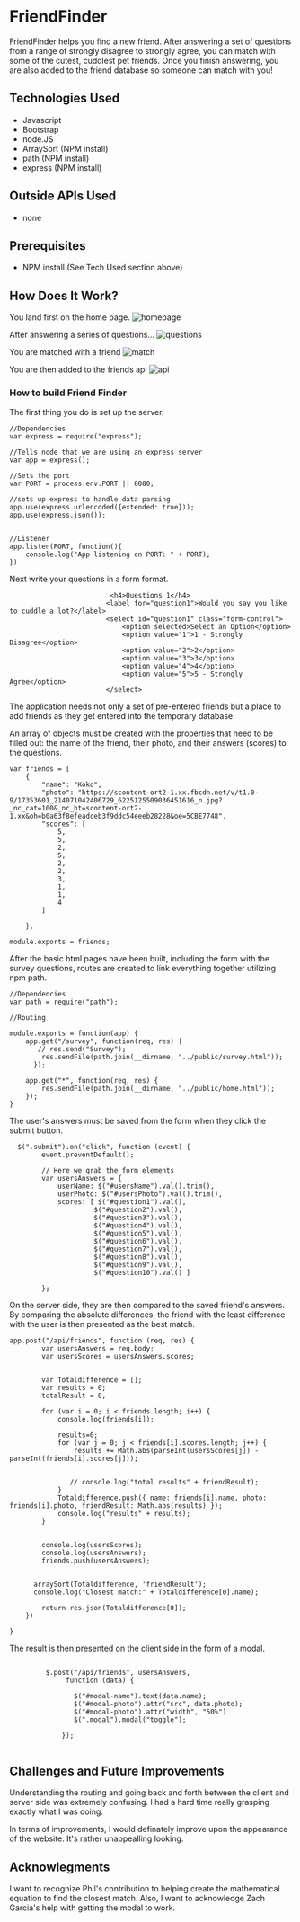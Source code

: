# FriendFinder
FriendFinder helps you find a new friend. After answering a set of questions from a range of strongly disagree to strongly agree, you can match with some of the cutest, cuddlest pet friends. Once you finish answering, you are also added to the friend database so someone can match with you!

## Technologies Used
* Javascript
* Bootstrap
* node.JS
* ArraySort (NPM install)
* path (NPM install)
* express (NPM install)


## Outside APIs Used
* none

## Prerequisites
* NPM install (See Tech Used section above)

## How Does It Work?

You land first on the home page.
![homepage](/images/friendfinderhomepage.PNG)

After answering a series of questions...
![questions](/images/surveyquestions.PNG)

You are matched with a friend
![match](/images/surveymatch.PNG)

You are then added to the friends api
![api](/images/friendsapi.PNG)


### How to build Friend Finder

The first thing you do is set up the server.

```
//Dependencies
var express = require("express");

//Tells node that we are using an express server
var app = express();

//Sets the port
var PORT = process.env.PORT || 8080;

//sets up express to handle data parsing
app.use(express.urlencoded({extended: true}));
app.use(express.json());


//Listener
app.listen(PORT, function(){
    console.log("App listening on PORT: " + PORT);
})
```


Next write your questions in a form format.

```
                         <h4>Questions 1</h4>
                        <label for="question1">Would you say you like to cuddle a lot?</label>
                        <select id="question1" class="form-control">
                            <option selected>Select an Option</option>
                            <option value="1">1 - Strongly Disagree</option>
                            <option value="2">2</option>
                            <option value="3">3</option>
                            <option value="4">4</option>
                            <option value="5">5 - Strongly Agree</option>
                        </select>

```


The application needs not only a set of pre-entered friends but a place to add friends as they get entered into the temporary database.

An array of objects must be created with the properties that need to be filled out: the name of the friend, their photo, and their answers (scores) to the questions.

``` 
var friends = [
    {
        "name": "Koko",
        "photo": "https://scontent-ort2-1.xx.fbcdn.net/v/t1.0-9/17353601_214071042406729_6225125509036451616_n.jpg?_nc_cat=100&_nc_ht=scontent-ort2-1.xx&oh=b0a63f8efeadceb3f9ddc54eeeb28228&oe=5CBE7748",
        "scores": [
            5,
            5,
            2,
            5,
            2,
            2,
            3,
            1,
            1,
            4
        ]

    },

module.exports = friends;

```
After the basic html pages have been built, including the form with the survey questions, routes are created to link everything together utilizing npm path.

```
//Dependencies
var path = require("path");

//Routing

module.exports = function(app) {
    app.get("/survey", function(req, res) {
       // res.send("Survey");
        res.sendFile(path.join(__dirname, "../public/survey.html"));
      });

    app.get("*", function(req, res) {
        res.sendFile(path.join(__dirname, "../public/home.html"));
    });
}

```

The user's answers must be saved from the form when they click the submit button.

```
  $(".submit").on("click", function (event) {
        event.preventDefault();

        // Here we grab the form elements
        var usersAnswers = {
            userName: $("#usersName").val().trim(),
            userPhoto: $("#usersPhoto").val().trim(),
            scores: [ $("#question1").val(),
                     $("#question2").val(),
                     $("#question3").val(),
                     $("#question4").val(),
                     $("#question5").val(),
                     $("#question6").val(),
                     $("#question7").val(),
                     $("#question8").val(),
                     $("#question9").val(),
                     $("#question10").val() ]

        };
```

On the server side, they are then compared to the saved friend's answers. By comparing the absolute differences, the friend with the least difference with the user is then presented as the best match.

```
app.post("/api/friends", function (req, res) {
        var usersAnswers = req.body;
        var usersScores = usersAnswers.scores;


        var Totaldifference = [];
        var results = 0;
        totalResult = 0;

        for (var i = 0; i < friends.length; i++) {
            console.log(friends[i]);

            results=0;
            for (var j = 0; j < friends[i].scores.length; j++) {
                results += Math.abs(parseInt(usersScores[j]) - parseInt(friends[i].scores[j]));

                
               // console.log("total results" + friendResult);
            }
            Totaldifference.push({ name: friends[i].name, photo: friends[i].photo, friendResult: Math.abs(results) });
            console.log("results" + results);
        }
       
                
        console.log(usersScores);
        console.log(usersAnswers);
        friends.push(usersAnswers);
        
     
      arraySort(Totaldifference, 'friendResult');
      console.log("Closest match:" + Totaldifference[0].name);

        return res.json(Totaldifference[0]);
    })

}
```

The result is then presented on the client side in the form of a modal.

```

         $.post("/api/friends", usersAnswers,
              function (data) {

                $("#modal-name").text(data.name);
                $("#modal-photo").attr("src", data.photo);
                $("#modal-photo").attr("width", "50%")
                $(".modal").modal("toggle");

             });


```


## Challenges and Future Improvements
Understanding the routing and going back and forth between the client and server side was extremely confusing. I had a hard time really grasping exactly what I was doing.

In terms of improvements, I would definately improve upon the appearance of the website. It's rather unappealling looking.

## Acknowlegments 
I want to recognize Phil's contribution to helping create the mathematical equation to find the closest match. Also, I want to acknowledge Zach Garcia's help with getting the modal to work. 